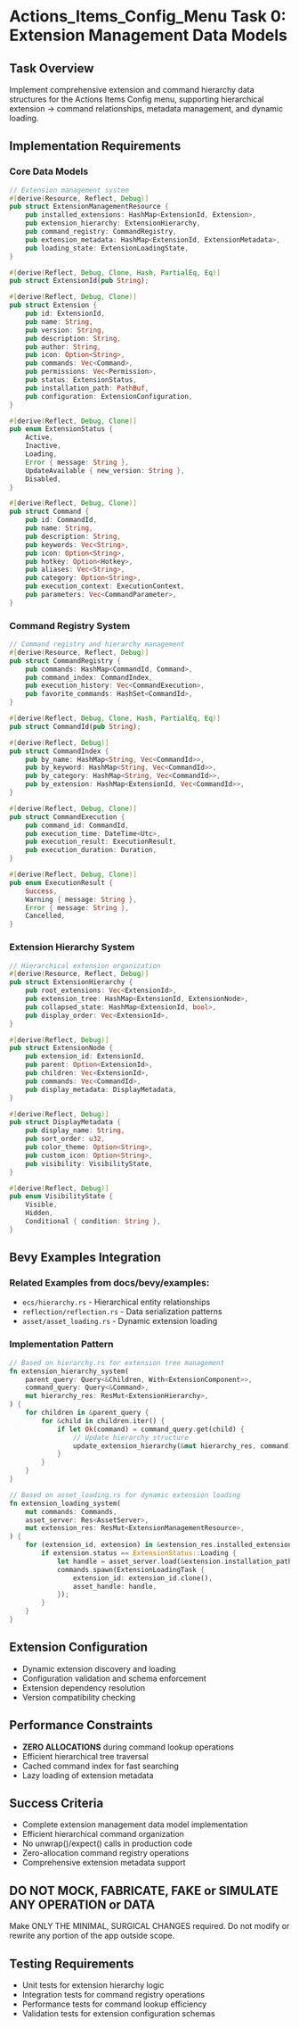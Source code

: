# Actions_Items_Config_Menu Task 0: Extension Management Data Models

## Task Overview
Implement comprehensive extension and command hierarchy data structures for the Actions Items Config menu, supporting hierarchical extension → command relationships, metadata management, and dynamic loading.

## Implementation Requirements

### Core Data Models
```rust
// Extension management system
#[derive(Resource, Reflect, Debug)]
pub struct ExtensionManagementResource {
    pub installed_extensions: HashMap<ExtensionId, Extension>,
    pub extension_hierarchy: ExtensionHierarchy,
    pub command_registry: CommandRegistry,
    pub extension_metadata: HashMap<ExtensionId, ExtensionMetadata>,
    pub loading_state: ExtensionLoadingState,
}

#[derive(Reflect, Debug, Clone, Hash, PartialEq, Eq)]
pub struct ExtensionId(pub String);

#[derive(Reflect, Debug, Clone)]
pub struct Extension {
    pub id: ExtensionId,
    pub name: String,
    pub version: String,
    pub description: String,
    pub author: String,
    pub icon: Option<String>,
    pub commands: Vec<Command>,
    pub permissions: Vec<Permission>,
    pub status: ExtensionStatus,
    pub installation_path: PathBuf,
    pub configuration: ExtensionConfiguration,
}

#[derive(Reflect, Debug, Clone)]
pub enum ExtensionStatus {
    Active,
    Inactive,
    Loading,
    Error { message: String },
    UpdateAvailable { new_version: String },
    Disabled,
}

#[derive(Reflect, Debug, Clone)]
pub struct Command {
    pub id: CommandId,
    pub name: String,
    pub description: String,
    pub keywords: Vec<String>,
    pub icon: Option<String>,
    pub hotkey: Option<Hotkey>,
    pub aliases: Vec<String>,
    pub category: Option<String>,
    pub execution_context: ExecutionContext,
    pub parameters: Vec<CommandParameter>,
}
```

### Command Registry System
```rust
// Command registry and hierarchy management
#[derive(Resource, Reflect, Debug)]
pub struct CommandRegistry {
    pub commands: HashMap<CommandId, Command>,
    pub command_index: CommandIndex,
    pub execution_history: Vec<CommandExecution>,
    pub favorite_commands: HashSet<CommandId>,
}

#[derive(Reflect, Debug, Clone, Hash, PartialEq, Eq)]
pub struct CommandId(pub String);

#[derive(Reflect, Debug)]
pub struct CommandIndex {
    pub by_name: HashMap<String, Vec<CommandId>>,
    pub by_keyword: HashMap<String, Vec<CommandId>>,
    pub by_category: HashMap<String, Vec<CommandId>>,
    pub by_extension: HashMap<ExtensionId, Vec<CommandId>>,
}

#[derive(Reflect, Debug, Clone)]
pub struct CommandExecution {
    pub command_id: CommandId,
    pub execution_time: DateTime<Utc>,
    pub execution_result: ExecutionResult,
    pub execution_duration: Duration,
}

#[derive(Reflect, Debug, Clone)]
pub enum ExecutionResult {
    Success,
    Warning { message: String },
    Error { message: String },
    Cancelled,
}
```

### Extension Hierarchy System  
```rust
// Hierarchical extension organization
#[derive(Resource, Reflect, Debug)]
pub struct ExtensionHierarchy {
    pub root_extensions: Vec<ExtensionId>,
    pub extension_tree: HashMap<ExtensionId, ExtensionNode>,
    pub collapsed_state: HashMap<ExtensionId, bool>,
    pub display_order: Vec<ExtensionId>,
}

#[derive(Reflect, Debug)]
pub struct ExtensionNode {
    pub extension_id: ExtensionId,
    pub parent: Option<ExtensionId>,
    pub children: Vec<ExtensionId>,
    pub commands: Vec<CommandId>,
    pub display_metadata: DisplayMetadata,
}

#[derive(Reflect, Debug)]
pub struct DisplayMetadata {
    pub display_name: String,
    pub sort_order: u32,
    pub color_theme: Option<String>,
    pub custom_icon: Option<String>,
    pub visibility: VisibilityState,
}

#[derive(Reflect, Debug)]
pub enum VisibilityState {
    Visible,
    Hidden,
    Conditional { condition: String },
}
```

## Bevy Examples Integration

### Related Examples from docs/bevy/examples:
- `ecs/hierarchy.rs` - Hierarchical entity relationships
- `reflection/reflection.rs` - Data serialization patterns
- `asset/asset_loading.rs` - Dynamic extension loading

### Implementation Pattern
```rust
// Based on hierarchy.rs for extension tree management
fn extension_hierarchy_system(
    parent_query: Query<&Children, With<ExtensionComponent>>,
    command_query: Query<&Command>,
    mut hierarchy_res: ResMut<ExtensionHierarchy>,
) {
    for children in &parent_query {
        for &child in children.iter() {
            if let Ok(command) = command_query.get(child) {
                // Update hierarchy structure
                update_extension_hierarchy(&mut hierarchy_res, command);
            }
        }
    }
}

// Based on asset_loading.rs for dynamic extension loading
fn extension_loading_system(
    mut commands: Commands,
    asset_server: Res<AssetServer>,
    mut extension_res: ResMut<ExtensionManagementResource>,
) {
    for (extension_id, extension) in &extension_res.installed_extensions {
        if extension.status == ExtensionStatus::Loading {
            let handle = asset_server.load(&extension.installation_path);
            commands.spawn(ExtensionLoadingTask {
                extension_id: extension_id.clone(),
                asset_handle: handle,
            });
        }
    }
}
```

## Extension Configuration
- Dynamic extension discovery and loading
- Configuration validation and schema enforcement
- Extension dependency resolution
- Version compatibility checking

## Performance Constraints
- **ZERO ALLOCATIONS** during command lookup operations
- Efficient hierarchical tree traversal
- Cached command index for fast searching
- Lazy loading of extension metadata

## Success Criteria
- Complete extension management data model implementation
- Efficient hierarchical command organization
- No unwrap()/expect() calls in production code
- Zero-allocation command registry operations
- Comprehensive extension metadata support

## DO NOT MOCK, FABRICATE, FAKE or SIMULATE ANY OPERATION or DATA
Make ONLY THE MINIMAL, SURGICAL CHANGES required. Do not modify or rewrite any portion of the app outside scope.

## Testing Requirements
- Unit tests for extension hierarchy logic
- Integration tests for command registry operations
- Performance tests for command lookup efficiency
- Validation tests for extension configuration schemas